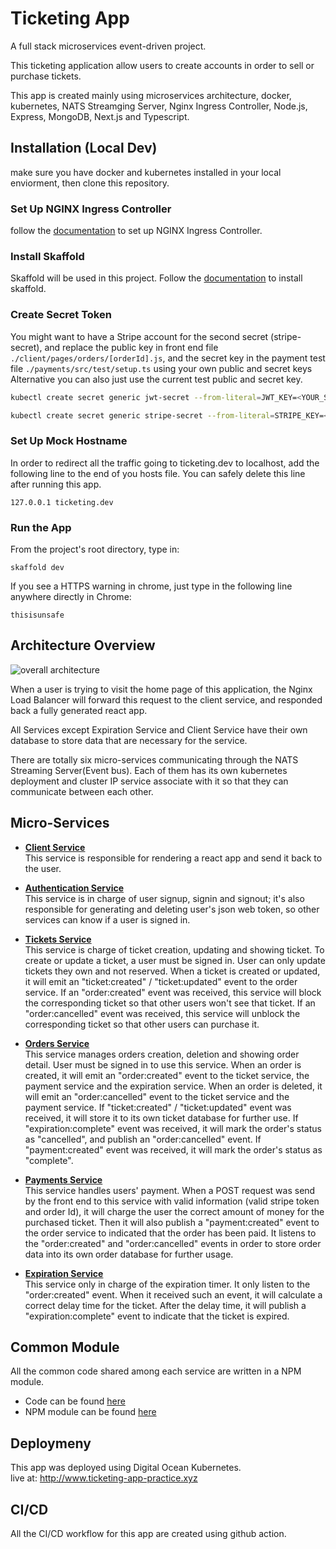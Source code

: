 # Ticketing App
A full stack microservices event-driven project. 

This ticketing application allow users to create accounts in order to sell or purchase tickets.

This app is created mainly using microservices architecture, docker, kubernetes, NATS Streamging Server, Nginx Ingress Controller, Node.js, Express, MongoDB, Next.js and Typescript.

## Installation (Local Dev)
make sure you have docker and kubernetes installed in your local enviorment, then clone this repository.

### Set Up NGINX Ingress Controller
follow the [documentation](https://kubernetes.github.io/ingress-nginx/deploy/) to set up NGINX Ingress Controller.

### Install Skaffold
Skaffold will be used in this project. Follow the [documentation](https://skaffold.dev/docs/install/) to install skaffold.

### Create Secret Token
You might want to have a Stripe account for the second secret (stripe-secret), and replace the public key in front end file `./client/pages/orders/[orderId].js`, and the secret key in the payment test file `./payments/src/test/setup.ts` using your own public and secret keys <br>
Alternative you can also just use the current test public and secret key.

```bash
kubectl create secret generic jwt-secret --from-literal=JWT_KEY=<YOUR_SECRET_KEY>

kubectl create secret generic stripe-secret --from-literal=STRIPE_KEY=<YOUR_SECRET_KEY>
```

### Set Up Mock Hostname
In order to redirect all the traffic going to ticketing.dev to localhost, add the following line to the end of you hosts file. You can safely delete this line after running this app.
```
127.0.0.1 ticketing.dev
```

### Run the App
From the project's root directory, type in:
```
skaffold dev
```

If you see a HTTPS warning in chrome, just type in the following line anywhere directly in Chrome:
```
thisisunsafe
```

## Architecture Overview
![overall architecture](https://i.ibb.co/MVmWxV9/overall-architecture.jpg)

When a user is trying to visit the home page of this application, the Nginx Load Balancer will forward this request to the client service, and responded back a fully generated react app.

All Services except Expiration Service and Client Service have their own database to store data that are necessary for the service.

There are totally six micro-services communicating through the NATS Streaming Server(Event bus). Each of them has its own kubernetes deployment and cluster IP service associate with it so that they can communicate between each other. 

## Micro-Services
- **[Client Service](https://github.com/WeijuZheng/ticketing/tree/master/client)** <br>
This service is responsible for rendering a react app and send it back to the user.

- **[Authentication Service](https://github.com/WeijuZheng/ticketing/tree/master/auth)** <br>
This service is in charge of user signup, signin and signout; it's also responsible for generating and deleting user's json web token, so other services can know if a user is signed in.

- **[Tickets Service](https://github.com/WeijuZheng/ticketing/tree/master/tickets)** <br>
This service is charge of ticket creation, updating and showing ticket. To create or update a ticket, a user must be signed in. User can only update tickets they own and not reserved. When a ticket is created or updated, it will emit an "ticket:created" / "ticket:updated" event to the order service. If an "order:created" event was received, this service will block the corresponding ticket so that other users won't see that ticket.  If an "order:cancelled" event was received, this service will unblock the corresponding ticket so that other users can purchase it.

- **[Orders Service](https://github.com/WeijuZheng/ticketing/tree/master/orders)** <br>
This service manages orders creation, deletion and showing order detail. User must be signed in to use this service. When an order is created, it will emit an "order:created" event to the ticket service, the payment service and the expiration service. When an order is deleted, it will emit an "order:cancelled" event to the ticket service and the payment service. If "ticket:created" / "ticket:updated" event was received, it will store it to its own ticket database for further use. If "expiration:complete" event was received, it will mark the order's status as "cancelled", and publish an "order:cancelled" event. If "payment:created" event was received, it will mark the order's status as "complete".

- **[Payments Service](https://github.com/WeijuZheng/ticketing/tree/master/payments)** <br>
This service handles users' payment. When a POST request was send by the front end to this service with valid information (valid stripe token and order Id), it will charge the user the correct amount of money for the purchased ticket. Then it will also publish a "payment:created" event to the order service to indicated that the order has been paid. It listens to the "order:created" and "order:cancelled" events in order to store order data into its own order database for further usage.

- **[Expiration Service](https://github.com/WeijuZheng/ticketing/tree/master/expiration)** <br>
This service only in charge of the expiration timer. It only listen to the "order:created" event. When it received such an event, it will calculate a correct delay time for the ticket. After the delay time, it will publish a "expiration:complete" event to indicate that the ticket is expired.

## Common Module
All the common code shared among each service are written in a NPM module.<br> 
- Code can be found [here](https://github.com/WeijuZheng/ticketing-common/tree/7417330665b3f90442fc5007cf10666bcc1b2751)<br>
- NPM module can be found [here](https://www.npmjs.com/package/@wztickets/common) 

## Deploymeny
This app was deployed using Digital Ocean Kubernetes. <br>
live at: http://www.ticketing-app-practice.xyz

## CI/CD
All the CI/CD workflow for this app are created using github action.
